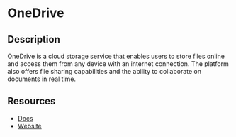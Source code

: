 # OneDrive

## Description
OneDrive is a cloud storage service that enables users to store files online and access them from any device with an internet connection. The platform also offers file sharing capabilities and the ability to collaborate on documents in real time.

## Resources
* [Docs](https://developer.microsoft.com/)
* [Website](onedrive.com)